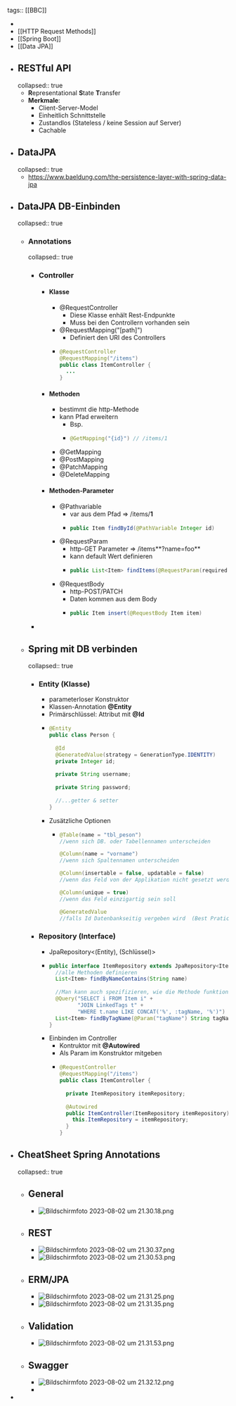 tags:: [[BBC]]

-
- [[HTTP Request Methods]]
- [[Spring Boot]]
- [[Data JPA]]
- ## RESTful API
  collapsed:: true
	- **R**epresentational **S**tate **T**ransfer
	- **Merkmale**:
		- Client-Server-Model
		- Einheitlich Schnittstelle
		- Zustandlos (Stateless / keine Session auf Server)
		- Cachable
- ## DataJPA
  collapsed:: true
	- https://www.baeldung.com/the-persistence-layer-with-spring-data-jpa
- ## DataJPA DB-Einbinden
  collapsed:: true
	- ### Annotations
	  collapsed:: true
		- ### Controller
			- #### Klasse
				- @RequestController
					- Diese Klasse enhält Rest-Endpunkte
					- Muss bei den Controllern vorhanden sein
				- @RequestMapping("[path]")
					- Definiert den URI des Controllers
				- ```Java
				  @RequestController
				  @RequestMapping("/items")
				  public class ItemController {
				    ...
				  }
				  ```
			- #### Methoden
				- bestimmt die http-Methode
				- kann Pfad erweitern
					- Bsp.
					- ```java 
					  @GetMapping("{id}") // /items/1
					  ```
				- @GetMapping
				- @PostMapping
				- @PatchMapping
				- @DeleteMapping
			- #### Methoden-Parameter
				- @Pathvariable
					- var aus dem Pfad => /items/**1**
					- ```java 
					  public Item findById(@PathVariable Integer id)
					  ```
				- @RequestParam
					- http-GET Parameter => /items**?name=foo**
					- kann default Wert definieren
					- ```java
					  public List<Item> findItems(@RequestParam(required = false) String name)
					  ```
				- @RequestBody
					- http-POST/PATCH
					- Daten kommen aus dem Body
					- ```java
					  public Item insert(@RequestBody Item item)
					  ```
		-
	- ## Spring mit DB verbinden
	  collapsed:: true
		- ### Entity (Klasse)
			- parameterloser Konstruktor
			- Klassen-Annotation **@Entity**
			- Primärschlüssel: Attribut mit **@Id**
			- ```java
			  @Entity
			  public class Person {
			    
			    @Id
			    @GeneratedValue(strategy = GenerationType.IDENTITY)
			    private Integer id;
			    
			    private String username;
			    
			    private String password;
			    
			    //...getter & setter
			  }
			  ```
			- Zusätzliche Optionen
				- ```java
				  @Table(name = "tbl_peson") 
				  //wenn sich DB. oder Tabellennamen unterscheiden
				  
				  @Column(name = "vorname")
				  //wenn sich Spaltennamen unterscheiden
				  
				  @Column(insertable = false, updatable = false)
				  //wenn das Feld von der Applikation nicht gesetzt werden darf
				  
				  @Column(unique = true)
				  //wenn das Feld einzigartig sein soll
				  
				  @GeneratedValue
				  //falls Id Datenbankseitig vergeben wird  (Best Pratice)
				  ```
		- ### Repository (Interface)
			- JpaRepository<(Entity), (Schlüssel)>
			- ```java
			  public interface ItemRepository extends JpaRepository<Item, Interger> {
			    //alle Methoden definieren
			    List<Item> findByNameContains(String name)
			      
			    //Man kann auch spezifizieren, wie die Methode funktionieren
			    @Query("SELECT i FROM Item i" +
			           "JOIN LinkedTags t" +
			           "WHERE t.name LIKE CONCAT('%', :tagName, '%')")
			    List<Item> findByTagName(@Param("tagName") String tagName);
			  }
			  ```
			- Einbinden im Controller
				- Kontruktor mit **@Autowired**
				- Als Param im Konstruktor mitgeben
				- ```java
				  @RequestController
				  @RequestMapping("/items")
				  public class ItemController {
				    
				    private ItemRepository itemRepository;
				    
				    @Autowired
				    public ItemController(ItemRepository itemRepository) {
				      this.ItemRepository = itemRepository;
				    }
				  }
				  ```
- ## CheatSheet Spring Annotations
  collapsed:: true
	- ## General
		- ![Bildschirmfoto 2023-08-02 um 21.30.18.png](../assets/Bildschirmfoto_2023-08-02_um_21.30.18_1691004620989_0.png)
	- ## REST
		- ![Bildschirmfoto 2023-08-02 um 21.30.37.png](../assets/Bildschirmfoto_2023-08-02_um_21.30.37_1691004639925_0.png)
		- ![Bildschirmfoto 2023-08-02 um 21.30.53.png](../assets/Bildschirmfoto_2023-08-02_um_21.30.53_1691004656649_0.png)
	- ## ERM/JPA
		- ![Bildschirmfoto 2023-08-02 um 21.31.25.png](../assets/Bildschirmfoto_2023-08-02_um_21.31.25_1691004686711_0.png)
		- ![Bildschirmfoto 2023-08-02 um 21.31.35.png](../assets/Bildschirmfoto_2023-08-02_um_21.31.35_1691004697284_0.png)
	- ## Validation
		- ![Bildschirmfoto 2023-08-02 um 21.31.53.png](../assets/Bildschirmfoto_2023-08-02_um_21.31.53_1691004715155_0.png)
	- ## Swagger
		- ![Bildschirmfoto 2023-08-02 um 21.32.12.png](../assets/Bildschirmfoto_2023-08-02_um_21.32.12_1691004734424_0.png)
		-
-